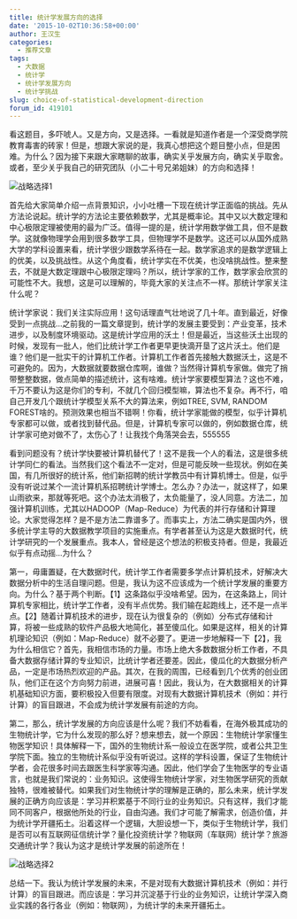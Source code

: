 ```yaml
---
title: 统计学发展方向的选择
date: '2015-10-02T10:36:58+00:00'
author: 王汉生
categories:
  - 推荐文章
tags:
  - 大数据
  - 统计学
  - 统计学发展方向
  - 统计学挑战
slug: choice-of-statistical-development-direction
forum_id: 419101
---
```



看这题目，多吓唬人。又是方向，又是选择。一看就是知道作者是一个深受商学院教育毒害的砖家！但是，想跟大家说的是，我真心想把这个题目整小点，但是困难。为什么？因为接下来跟大家瞎聊的故事，确实关乎发展方向，确实关乎取舍。或者，至少关乎我自己的研究团队（小二十号兄弟姐妹）的方向和选择！<!--more-->

![战略选择1](https://uploads.cosx.org/2015/10/战略选择1.png)

首先给大家简单介绍一点背景知识，小小吐槽一下现在统计学正面临的挑战。先从方法论说起。统计学的方法论主要依赖数学，尤其是概率论。其中又以大数定理和中心极限定理被使用的最为广泛。值得一提的是，统计学用数学做工具，但不是数学。这就像物理学会用到很多数学工具，但物理学不是数学。这还可以从国外成熟大学的学科设置来看，统计学很少跟数学系待在一起。数学家追求的是数学逻辑上的优美，以及挑战性。从这个角度看，统计学实在不优美，也没啥挑战性。整来整去，不就是大数定理跟中心极限定理吗？所以，统计学家的工作，数学家会欣赏的可能性不大。我想，这是可以理解的，毕竟大家的关注点不一样。那统计学家关注什么呢？

统计学家说：我们关注实际应用！这句话理直气壮地说了几十年。直到最近，好像受到一点挑战...之前我的一篇文章提到，统计学的发展主要受到：产业变革，技术进步，以及制度环境驱动。这是统计学应用的沃土！但是最近，当这些沃土出现的时候，发现有一批人，他们比统计学工作者更早更快滴开垦了这片沃土。他们是谁？他们是一批实干的计算机工作者。计算机工作者首先接触大数据沃土，这是不可避免的。因为，大数据就要数据仓库啊，谁做？当然得计算机专家做。做完了捎带整整数据，做点简单的描述统计，这有啥难。统计学家要模型算法？这也不难，千万不要认为这是你们的专利，不就几个回归模型嘛，算法也不复杂。再不行，咱自己开发几个跟统计学模型关系不大的算法来，例如TREE, SVM, RANDOM FOREST啥的。预测效果也相当不错啊！你看，统计学家能做的模型，似乎计算机专家都可以做，或者找到替代品。但是，计算机专家可以做的，例如数据仓库，统计学家可绝对做不了，太伤心了！让我找个角落哭会去，555555

看到问题没有？统计学快要被计算机替代了！这不是我一个人的看法，这是很多统计学同仁的看法。当然我们这个看法不一定对，但是可能反映一些现状。例如在美国，有几所很好的统计系，他们新招聘的统计学教员中有计算机博士。但是，似乎没有听说过某个一流计算机系招聘统计学博士。怎么办？办法一，就这样了，如果山雨欲来，那就等死吧。这个办法太消极了，太负能量了，没人同意。方法二，加强计算机训练，尤其以HADOOP（Map-Reduce）为代表的并行存储和计算理论。大家觉得怎样？是不是方法二靠谱多了。而事实上，方法二确实是国内外，很多统计学主导的大数据教学项目的实施重点。有学者甚至认为这是大数据时代，统计学研究的一个发展重点。我本人，曾经是这个想法的积极支持者。但是，我最近似乎有点动摇...为什么？

第一，毋庸置疑，在大数据时代，统计学工作者需要多学点计算机技术，好解决大数据分析中的生活自理问题。但是，我认为这不应该成为一个统计学发展的重要方向。为什么？基于两个判断。【1】这条路似乎没啥希望。因为，在这条路上，同计算机专家相比，统计学工作者，没有半点优势。我们输在起跑线上，还不是一点半点。【2】随着计算机技术的进步，现在认为很复杂的（例如）分布式存储和计算，将被一些成熟的软件产品极大地简化，甚至傻瓜化。如果是这样，相关的计算机理论知识（例如：Map-Reduce）就不必要了。更进一步地解释一下【2】，我为什么相信它？首先，我相信市场的力量。市场上绝大多数数据分析工作者，不具备大数据存储计算的专业知识，比统计学者还要差。因此，傻瓜化的大数据分析产品，一定是市场热烈欢迎的产品。其次，在我的周围，已经看到几个优秀的创业团队，他们正在这个方向努力前进，进展可喜！因此，我认为，在大数据相关的计算机基础知识方面，要积极投入但要有限度。对现有大数据计算机技术（例如：并行计算）的盲目跟进，不会成为统计学发展有前途的方向。

第二，那么，统计学发展的方向应该是什么呢？我们不妨看看，在海外极其成功的生物统计学，它为什么发现的那么好？想来想去，就一个原因：生物统计学家懂生物医学知识！具体解释一下，国外的生物统计系一般设立在医学院，或者公共卫生学院下面。独立的生物统计系似乎没有听说过。这样的学科设置，保证了生物统计学者，会花很多时间去跟医生科学家等沟通。因此，他们学会了生物医学的专业语言，也就是我们常说的：业务知识。这使得生物统计学家，对生物医学研究的贡献独特，很难被替代。如果我们对生物统计学的理解是正确的，那么未来，统计学发展的正确方向应该是：学习并积累基于不同行业的业务知识。只有这样，我们才能同不同客户，根据他所处的行业，自由沟通。我们才可能了解需求，创造价值，并为统计学开疆拓土。沿着这样一个逻辑，大胆设想一下，类似于生物统计学，我们是否可以有互联网征信统计学？量化投资统计学？物联网（车联网）统计学？旅游交通统计学？我认为这才是统计学发展的前途所在！

![战略选择2](https://uploads.cosx.org/2015/10/战略选择2.png)

总结一下。我认为统计学发展的未来，不是对现有大数据计算机技术（例如：并行计算）的盲目跟进。而应该是：学习并沉淀基于行业的业务知识，让统计学深入商业实践的各行各业（例如：物联网），为统计学的未来开疆拓土。


